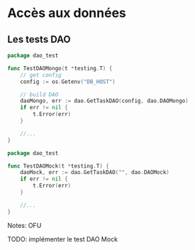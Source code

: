 <!-- .slide: class="with-code" -->

# Accès aux données

## Les tests DAO

```go
package dao_test

func TestDAOMongo(t *testing.T) {
	// get config
	config := os.Getenv("DB_HOST")

    // build DAO
	daoMongo, err := dao.GetTaskDAO(config, dao.DAOMongo)
	if err != nil {
		t.Error(err)
	}

    //...
}
```

<!-- .element style="font-size:0.6em; line-height: 1em" -->

```go
package dao_test

func TestDAOMock(t *testing.T) {
	daoMock, err := dao.GetTaskDAO("", dao.DAOMock)
	if err != nil {
		t.Error(err)
	}

    //...
}

```

<!-- .element style="font-size:0.6em; line-height: 1em" -->

Notes:
OFU

TODO: implémenter le test DAO Mock
